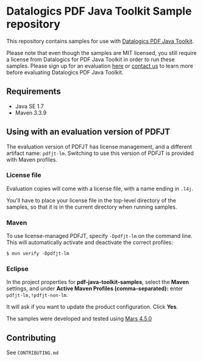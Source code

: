 # Datalogics PDF Java Toolkit Sample repository

This repository contains samples for use with [Datalogics PDF Java Toolkit](http://www.datalogics.com/products/pdf/pdfjavatoolkit/).

Please note that even though the samples are MIT licensed, you still require
a license from Datalogics for PDF Java Toolkit in order to run these samples. Please
sign up for an evaluation [here](http://www.datalogics.com/products/pdf/pdfjavatoolkit/eval/)
or [contact us](http://www.datalogics.com/company/contact-us/) to learn more before
evaluating Datalogics PDF Java Toolkit.

## Requirements

* Java SE 1.7
* Maven 3.3.9

## Using with an evaluation version of PDFJT

The evaluation version of PDFJT has license management, and a different artifact name: ``pdfjt-lm``. Switching to use this version of PDFJT is provided with Maven profiles.

### License file

Evaluation copies will come with a license file, with a name ending in ``.l4j``.

You'll have to place your license file in the top-level directory of the samples, so that it is in the current directory when running samples.

### Maven

To use license-managed PDFJT, specify ``-Dpdfjt-lm`` on the command line. This will automatically activate and deactivate the correct profiles:

```
$ mvn verify -Dpdfjt-lm
```

### Eclipse

In the project properties for **pdf-java-toolkit-samples**, select the **Maven** settings, and under **Active Maven Profiles (comma-separated):** enter ``pdfjt-lm,!pdfjt-non-lm``.

It will ask if you want to update the product configuration. Click **Yes**.

The samples were developed and tested using [Mars 4.5.0](https://eclipse.org/mars/)

## Contributing

See ``CONTRIBUTING.md``
